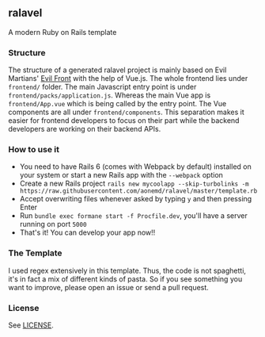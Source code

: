 ralavel
---

A modern Ruby on Rails template

### Structure

The structure of a generated ralavel project is mainly based on Evil Martians'
[Evil Front](https://evilmartians.com/chronicles/evil-front-part-1) with the
help of Vue.js. The whole frontend lies under `frontend/` folder. The main
Javascript entry point is under `frontend/packs/application.js`. Whereas the
main Vue app is `frontend/App.vue` which is being called by the entry point.
The Vue components are all under `frontend/components`. This separation makes
it easier for frontend developers to focus on their part while the backend
developers are working on their backend APIs.

### How to use it

- You need to have Rails 6 (comes with Webpack by default) installed on your
  system or start a new Rails app with the `--webpack` option
- Create a new Rails project `rails new mycoolapp --skip-turbolinks -m
  https://raw.githubusercontent.com/aonemd/ralavel/master/template.rb`
- Accept overwriting files whenever asked by typing `y` and then pressing Enter
- Run `bundle exec formane start -f Procfile.dev`, you'll have a server running
  on port `5000`
- That's it! You can develop your app now!!

### The Template

I used regex extensively in this template. Thus, the code is not spaghetti,
it's in fact a mix of different kinds of pasta. So if you see something you
want to improve, please open an issue or send a pull request.

### License

See [LICENSE](https://github.com/aonemd/ralavel/blob/master/LICENSE).
